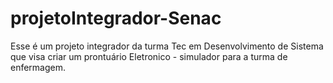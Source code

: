# projetoIntegrador-Senac

Esse é um projeto integrador da turma Tec em Desenvolvimento de Sistema que visa criar um prontuário
Eletronico - simulador para a turma de enfermagem.

